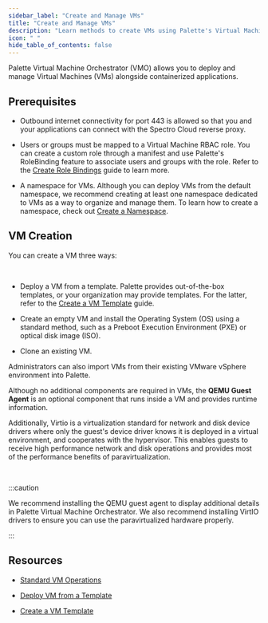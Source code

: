 ```yaml
---
sidebar_label: "Create and Manage VMs"
title: "Create and Manage VMs"
description: "Learn methods to create VMs using Palette's Virtual Machine Orchestrator.."
icon: " "
hide_table_of_contents: false
---
```



Palette Virtual Machine Orchestrator (VMO) allows you to deploy and manage Virtual Machines (VMs) alongside containerized applications.

## Prerequisites

- Outbound internet connectivity for port 443 is allowed so that you and your applications can connect with the Spectro Cloud reverse proxy.


- Users or groups must be mapped to a Virtual Machine RBAC role. You can create a custom role through a manifest and use Palette's RoleBinding feature to associate users and groups with the role. Refer to the [Create Role Bindings](/clusters/cluster-management/cluster-rbac#createrolebindings) guide to learn more.


- A namespace for VMs. Although you can deploy VMs from the default namespace, we recommend creating at least one namespace dedicated to VMs as a way to organize and manage them. To learn how to create a namespace, check out [Create a Namespace](/clusters/cluster-management/namespace-management#createanamespace). 


## VM Creation

You can create a VM three ways:

<br />

- Deploy a VM from a template. Palette provides out-of-the-box templates, or your organization may provide templates. For the latter, refer to the [Create a VM Template](/vm-management/create-manage-vm/create-vm-template) guide.


- Create an empty VM and install the Operating System (OS) using a standard method, such as a Preboot Execution Environment (PXE) or optical disk image (ISO).


- Clone an existing VM.

Administrators can also import VMs from their existing VMware vSphere environment into Palette.

Although no additional components are required in VMs, the **QEMU Guest Agent** is an optional component that runs inside a VM and provides runtime information. 

Additionally, Virtio is a virtualization standard for network and disk device drivers where only the guest's device driver knows it is deployed in a virtual environment, and cooperates with the hypervisor. This enables guests to receive high performance network and disk operations and provides most of the performance benefits of paravirtualization.

<br />

:::caution

We recommend installing the QEMU guest agent to display additional details in Palette Virtual Machine Orchestrator. We also recommend installing VirtIO drivers to ensure you can use the paravirtualized hardware properly.

:::

## Resources

- [Standard VM Operations](/vm-management/create-manage-vm/standard-vm-operations)


- [Deploy VM from a Template](/vm-management/create-manage-vm/standard-vm-operations/deploy-vm-from-template)


- [Create a VM Template](/vm-management/create-manage-vm/create-vm-template)


<br />

<br />

